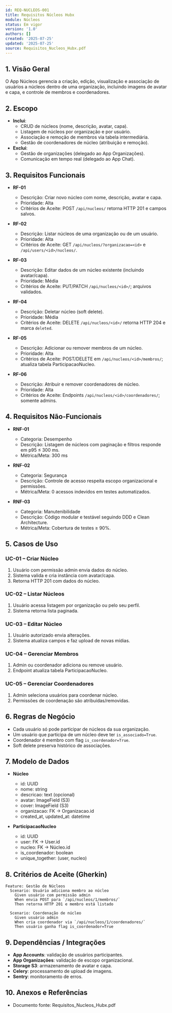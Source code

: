 ```yaml
---
id: REQ-NUCLEOS-001
title: Requisitos Núcleos Hubx
module: Núcleos
status: Em vigor
version: '1.0'
authors: []
created: '2025-07-25'
updated: '2025-07-25'
source: Requisitos_Nucleos_Hubx.pdf
---
```


## 1. Visão Geral

O App Núcleos gerencia a criação, edição, visualização e associação de usuários a núcleos dentro de uma organização, incluindo imagens de avatar e capa, e controle de membros e coordenadores.

## 2. Escopo
- **Inclui**:
  - CRUD de núcleos (nome, descrição, avatar, capa).  
  - Listagem de núcleos por organização e por usuário.  
  - Associação e remoção de membros via tabela intermediária.  
  - Gestão de coordenadores de núcleo (atribuição e remoção).  
- **Exclui**:
  - Gestão de organizações (delegado ao App Organizações).  
  - Comunicação em tempo real (delegado ao App Chat).

## 3. Requisitos Funcionais

- **RF-01**
  - Descrição: Criar novo núcleo com nome, descrição, avatar e capa.
  - Prioridade: Alta
  - Critérios de Aceite: POST `/api/nucleos/` retorna HTTP 201 e campos salvos.

- **RF-02**
  - Descrição: Listar núcleos de uma organização ou de um usuário.
  - Prioridade: Alta
  - Critérios de Aceite: GET `/api/nucleos/?organizacao=<id>` e `/api/users/<id>/nucleos/`.

- **RF-03**
  - Descrição: Editar dados de um núcleo existente (incluindo avatar/capa).
  - Prioridade: Média
  - Critérios de Aceite: PUT/PATCH `/api/nucleos/<id>/`; arquivos validados.

- **RF-04**
  - Descrição: Deletar núcleo (soft delete).
  - Prioridade: Média
  - Critérios de Aceite: DELETE `/api/nucleos/<id>/` retorna HTTP 204 e marca `deleted`.

- **RF-05**
  - Descrição: Adicionar ou remover membros de um núcleo.
  - Prioridade: Alta
  - Critérios de Aceite: POST/DELETE em `/api/nucleos/<id>/membros/`; atualiza tabela ParticipacaoNucleo.

- **RF-06**
  - Descrição: Atribuir e remover coordenadores de núcleo.
  - Prioridade: Alta
  - Critérios de Aceite: Endpoints `/api/nucleos/<id>/coordenadores/`; somente admins.

## 4. Requisitos Não-Funcionais

- **RNF-01**
  - Categoria: Desempenho
  - Descrição: Listagem de núcleos com paginação e filtros responde em p95 ≤ 300 ms.
  - Métrica/Meta: 300 ms

- **RNF-02**
  - Categoria: Segurança
  - Descrição: Controle de acesso respeita escopo organizacional e permissões.
  - Métrica/Meta: 0 acessos indevidos em testes automatizados.

- **RNF-03**
  - Categoria: Manutenibilidade
  - Descrição: Código modular e testável seguindo DDD e Clean Architecture.
  - Métrica/Meta: Cobertura de testes ≥ 90%.

## 5. Casos de Uso

### UC-01 – Criar Núcleo
1. Usuário com permissão admin envia dados do núcleo.  
2. Sistema valida e cria instância com avatar/capa.  
3. Retorna HTTP 201 com dados do núcleo.

### UC-02 – Listar Núcleos
1. Usuário acessa listagem por organização ou pelo seu perfil.  
2. Sistema retorna lista paginada.

### UC-03 – Editar Núcleo
1. Usuário autorizado envia alterações.  
2. Sistema atualiza campos e faz upload de novas mídias.

### UC-04 – Gerenciar Membros
1. Admin ou coordenador adiciona ou remove usuário.  
2. Endpoint atualiza tabela ParticipacaoNucleo.

### UC-05 – Gerenciar Coordenadores
1. Admin seleciona usuários para coordenar núcleo.  
2. Permissões de coordenação são atribuídas/removidas.

## 6. Regras de Negócio
- Cada usuário só pode participar de núcleos da sua organização.  
- Um usuário que participa de um núcleo deve ter `is_associado=True`.  
- Coordenador é membro com flag `is_coordenador=True`.  
- Soft delete preserva histórico de associações.

## 7. Modelo de Dados

- **Núcleo**  
  - id: UUID  
  - nome: string  
  - descricao: text (opcional)  
  - avatar: ImageField (S3)  
  - cover: ImageField (S3)  
  - organizacao: FK → Organizacao.id  
  - created_at, updated_at: datetime  

- **ParticipacaoNucleo**  
  - id: UUID  
  - user: FK → User.id  
  - nucleo: FK → Núcleo.id  
  - is_coordenador: boolean  
  - unique_together: (user, nucleo)  

## 8. Critérios de Aceite (Gherkin)
```gherkin
Feature: Gestão de Núcleos
  Scenario: Usuário adiciona membro ao núcleo
    Given usuário com permissão admin
    When envia POST para `/api/nucleos/1/membros/`
    Then retorna HTTP 201 e membro está listado

  Scenario: Coordenação de núcleo
    Given usuário admin
    When cria coordenador via `/api/nucleos/1/coordenadores/`
    Then usuário ganha flag is_coordenador=True
```

## 9. Dependências / Integrações
- **App Accounts**: validação de usuários participantes.  
- **App Organizações**: validação de escopo organizacional.  
- **Storage S3**: armazenamento de avatar e capa.  
- **Celery**: processamento de upload de imagens.  
- **Sentry**: monitoramento de erros.

## 10. Anexos e Referências
- Documento fonte: Requisitos_Nucleos_Hubx.pdf
